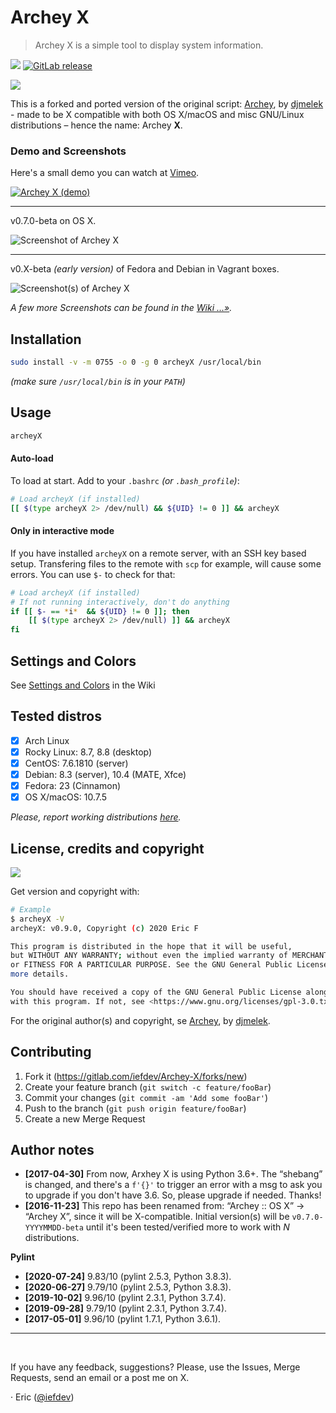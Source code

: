 # Archey X

> Archey X is a simple tool to display system information.

[![][masterBadge]][main] [![GitLab release][latestBadge]][latest]

![][pythonVersion]


This is a forked and ported version of the original script: [Archey][dja], by [djmelek][djm] - made to be X compatible with both OS X/macOS and misc GNU/Linux distributions – hence the name: Archey **X**.


### Demo and Screenshots

Here's a small demo you can watch at [Vimeo][vimeo].

[![][vimeo_poster]][vimeo]

- - -

v0.7.0-beta on OS X.

![][scrap]

- - -

v0.X-beta _(early version)_ of Fedora and Debian in Vagrant boxes.

![][x2]

_A few more Screenshots can be found in the [Wiki …»][scraps]._


## Installation

```bash
sudo install -v -m 0755 -o 0 -g 0 archeyX /usr/local/bin
```

_(make sure `/usr/local/bin` is in your `PATH`)_


## Usage

```bash
archeyX
```

#### Auto-load

To load at start. Add to your `.bashrc` _(or `.bash_profile`)_:

```bash
# Load archeyX (if installed)
[[ $(type archeyX 2> /dev/null) && ${UID} != 0 ]] && archeyX
```

#### Only in interactive mode

If you have installed `archeyX` on a remote server, with an SSH key based setup. Transfering files to the remote with `scp` for example, will cause some errors. You can use `$-` to check for that:

```bash
# Load archeyX (if installed)
# If not running interactively, don't do anything
if [[ $- == *i*  && ${UID} != 0 ]]; then
    [[ $(type archeyX 2> /dev/null) ]] && archeyX
fi
```

## Settings and Colors

See [Settings and Colors][prefs] in the Wiki


## Tested distros

- [x] Arch Linux
- [x] Rocky Linux: 8.7, 8.8 (desktop)
- [x] CentOS: 7.6.1810 (server)
- [x] Debian: 8.3 (server), 10.4 (MATE, Xfce)
- [x] Fedora: 23 (Cinnamon)
- [x] OS X/macOS: 10.7.5

_Please, report working distributions [here][iss1]._


## License, credits and copyright

![][licenseBadge]

Get version and copyright with:

```bash
# Example
$ archeyX -V
archeyX: v0.9.0, Copyright (c) 2020 Eric F

This program is distributed in the hope that it will be useful,
but WITHOUT ANY WARRANTY; without even the implied warranty of MERCHANTABILITY
or FITNESS FOR A PARTICULAR PURPOSE. See the GNU General Public License for
more details.

You should have received a copy of the GNU General Public License along
with this program. If not, see <https://www.gnu.org/licenses/gpl-3.0.txt/>.
```

For the original author(s) and copyright, se [Archey][dja], by [djmelek][djm].


## Contributing

1. Fork it (<https://gitlab.com/iefdev/Archey-X/forks/new>)
2. Create your feature branch (`git switch -c feature/fooBar`)
3. Commit your changes (`git commit -am 'Add some fooBar'`)
4. Push to the branch (`git push origin feature/fooBar`)
5. Create a new Merge Request


## Author notes

-   **[2017-04-30]** From now, Arxhey X is using Python 3.6+. The “shebang” is changed, and there's a `f'{}'` to trigger an error with a msg to ask you to upgrade if you don't have 3.6. So, please upgrade if needed. Thanks!
-   **[2016-11-23]** This repo has been renamed from: “Archey :: OS X” -> “Archey X”, since it will be X-compatible. Initial version(s) will be `v0.7.0-YYYYMMDD-beta` until it's been tested/verified more to work with _N_ distributions.

**Pylint**

-   **[2020-07-24]** 9.83/10 (pylint 2.5.3, Python 3.8.3).
-   **[2020-06-27]** 9.79/10 (pylint 2.5.3, Python 3.8.3).
-   **[2019-10-02]** 9.96/10 (pylint 2.3.1, Python 3.7.4).
-   **[2019-09-28]** 9.79/10 (pylint 2.3.1, Python 3.7.4).
-   **[2017-05-01]** 9.96/10 (pylint 1.7.1, Python 3.6.1).

- - -

 

If you have any feedback, suggestions? Please, use the Issues, Merge Requests, send an email or a post me on X.

· Eric ([@iefdev][x])

<!-- Markdown: link & image dfn's -->
[pythonVersion]: https://img.shields.io/badge/python-3.6+-FFD343.svg?logo=python&logoColor=FFD343&labelColor=3D75AD&style=plastic
[licenseBadge]: https://img.shields.io/badge/license-GPL--3.0--or--later-C00?style=plastic
[masterBadge]: https://img.shields.io/badge/master-v0.99-778899.svg?logo=gitlab&style=plastic
[latestBadge]: https://img.shields.io/badge/latest-v0.9.1-blue.svg?logo=gitlab&style=plastic
[latest]: https://gitlab.com/iefdev/Archey-X/tags/ "Latest tag/release"
[main]: https://gitlab.com/iefdev/Archey-X/ "main branch"
[dja]: https://github.com/djmelik/archey "Archey"
[djm]: https://github.com/djmelik "Melik Manukyan"
[vimeo]: https://vimeo.com/217440806 "Archey X (demo)"
[vimeo_poster]: https://gitlab.com/iefdev/Archey-X/raw/main/images/vimeo_poster.png "Archey X (demo)"
[scrap]: https://gitlab.com/iefdev/Archey-X/raw/main/images/screenshot.png "Screenshot of Archey X"
[scraps]: https://gitlab.com/iefdev/Archey-X/wikis/Screenshots "More Screenshots"
[x2]: https://gitlab.com/iefdev/Archey-X/wikis/_Images/screenshot_x2.png "Screenshot(s) of Archey X"
[myterm]: https://gitlab.com/iefdev/myTerm "My Terminal theme"
[about]: https://gitlab.com/iefdev/Archey-X/wikis/About "About Archey X"
[credits]: https://gitlab.com/iefdev/Archey-X/wikis/Credits "Credits and copyright"
[prefs]: https://gitlab.com/iefdev/Archey-X/wikis/Settings-and-Colors "Settings and Colors"
[iss1]: https://gitlab.com/iefdev/Archey-X/issues/1 "#1 - Verify distributions"
[x]: https://twitter.com/iefdev

